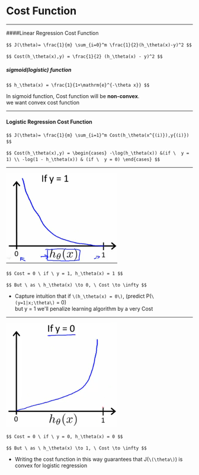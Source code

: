 # Cost Function

---

####Linear Regression Cost Function

`$$
    J(\theta)= \frac{1}{m} \sum_{i=0}^m \frac{1}{2}(h_\theta(x)-y)^2
$$`

`$$
    Cost(h_\theta(x),y) = \frac{1}{2} (h_\theta(x) - y)^2
$$`

##### sigmoid(logistic) function

`$$
    h_\theta(x) = \frac{1}{1+\mathrm{e}^{-\theta x}}
$$`

In sigmoid function, Cost function will be __non-convex__.  
we want convex cost function

---

#### Logistic Regression Cost Function
`$$
    J(\theta)= \frac{1}{m} \sum_{i=1}^m Cost(h_\theta(x^{(i)}),y{(i)})
$$`

`$$
    Cost(h_\theta(x),y) =
    \begin{cases}
        -\log(h_\theta(x)) &(if \  y = 1) \\
        -log(1 - h_\theta(x)) & (if \  y = 0)
    \end{cases}
$$`

---

![](image/sigmoid_regression_y1.png)

`$$
    Cost = 0 \ if \ y = 1, h_\theta(x) = 1
$$`

`$$
    But \ as \ h_\theta(x) \to 0, \ Cost \to \infty
$$`

- Capture intuition that if `\(h_\theta(x) = 0\)`, (predict P(`\(y=1|x;\theta\)` = 0)  
but y = 1 we'll penalize learning algorithm by a very Cost  

---

![](image/sigmoid_regression_y0.png)

`$$
    Cost = 0 \ if \ y = 0, h_\theta(x) = 0
$$`

`$$
    But \ as \ h_\theta(x) \to 1, \ Cost \to \infty
$$`

- Writing the cost function in this way guarantees that J(`\(\theta\)`) is convex for logistic regression

